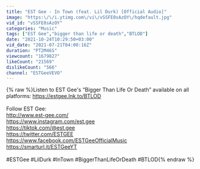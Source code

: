 ```yaml
---
title: "EST Gee - In Town (feat. Lil Durk) [Official Audio]"
image: "https:\/\/i.ytimg.com\/vi\/vSSFE0sAzOY\/hqdefault.jpg"
vid_id: "vSSFE0sAzOY"
categories: "Music"
tags: ["EST Gee","bigger than life or death","BTLOD"]
date: "2021-10-24T10:29:50+03:00"
vid_date: "2021-07-21T04:00:16Z"
duration: "PT2M46S"
viewcount: "1679827"
likeCount: "21569"
dislikeCount: "566"
channel: "ESTGeeVEVO"
---
```

{% raw %}Listen to EST Gee's “Bigger Than Life Or Death” available on all platforms: <a rel="nofollow" target="blank" href="https://estgee.lnk.to/BTLOD">https://estgee.lnk.to/BTLOD</a><br /><br />Follow EST Gee:<br /><a rel="nofollow" target="blank" href="http://www.est-gee.com/">http://www.est-gee.com/</a><br /><a rel="nofollow" target="blank" href="https://www.instagram.com/est.gee">https://www.instagram.com/est.gee</a><br /><a rel="nofollow" target="blank" href="https://tiktok.com/@est.gee">https://tiktok.com/@est.gee</a><br /><a rel="nofollow" target="blank" href="https://twitter.com/ESTGEE">https://twitter.com/ESTGEE</a><br /><a rel="nofollow" target="blank" href="https://www.facebook.com/ESTGeeOfficialMusic">https://www.facebook.com/ESTGeeOfficialMusic</a><br /><a rel="nofollow" target="blank" href="https://smarturl.it/ESTGeeYT">https://smarturl.it/ESTGeeYT</a><br /><br />#ESTGee #LilDurk #InTown #BiggerThanLifeOrDeath #BTLOD{% endraw %}
